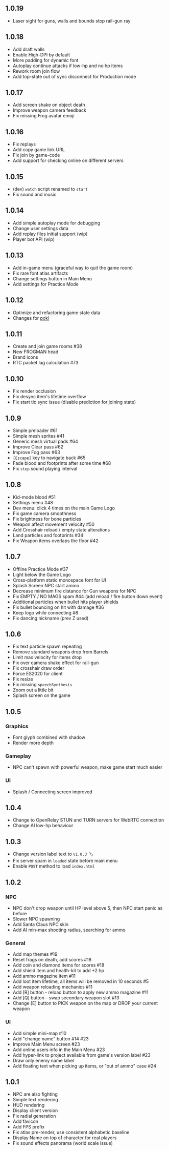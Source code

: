 ## 1.0.19

- Laser sight for guns, walls and bounds stop rail-gun ray

## 1.0.18

- Add draft walls
- Enable High-DPI by default
- More padding for dynamic font
- Autoplay continue attacks if low-hp and no hp items
- Rework room join flow
- Add top-state out of sync disconnect for Production mode

## 1.0.17

- Add screen shake on object death
- Improve weapon camera feedback
- Fix missing Frog avatar emoji

## 1.0.16

- Fix replays
- Add copy game link URL
- Fix join by game-code
- Add support for checking online on different servers

## 1.0.15

- (dev) `watch` script renamed to `start`
- Fix sound and music

## 1.0.14

- Add simple autoplay mode for debugging
- Change user settings data
- Add replay files initial support (wip)
- Player bot API (wip)

## 1.0.13

- Add in-game menu (graceful way to quit the game room)
- Fix rare font atlas artifacts
- Change settings button in Main Menu
- Add settings for Practice Mode 

## 1.0.12

- Optimize and refactoring game state data
- Changes for [poki](https://poki.com/)

## 1.0.11

- Create and join game rooms #38
- New FROGMAN head
- Brand icons
- RTC packet lag calculation #73

## 1.0.10

- Fix render occlusion
- Fix desync item's lifetime overflow
- Fix start tic sync issue (disable prediction for joining state)

## 1.0.9

- Simple preloader #61
- Simple mesh sprites #41
- Generic mesh virtual pads #64
- Improve Clear pass #62
- Improve Fog pass #63
- `[Escape]` key to navigate back #65
- Fade blood and footprints after some time #68
- Fix `step` sound playing interval

## 1.0.8

- Kid-mode blood #51
- Settings menu #48
- Dev menu: click 4 times on the main Game Logo
- Fix game camera smoothness
- Fix brightness for bone particles
- Weapon affect movement velocity #50
- Add Crosshair reload / empty state alterations
- Land particles and footprints #34
- Fix Weapon items overlaps the floor #42

## 1.0.7

- Offline Practice Mode #37
- Light below the Game Logo
- Cross-platform static monospace font for UI
- Splash Screen NPC start ammo
- Decrease minimum fire distance for Gun weapons for NPC
- Fix EMPTY / NO MAGS spam #44 (add reload / fire button down event) 
- Additional particles when bullet hits player shields
- Fix bullet bouncing on hit with damage #36 
- Keep logo while connecting #8
- Fix dancing nickname (prev Z used)

## 1.0.6

- Fix text particle spawn repeating
- Remove standard weapons drop from Barrels
- Limit max velocity for items drop
- Fix over camera shake effect for rail-gun
- Fix crosshair draw order
- Force ES2020 for client
- Fix resize
- Fix missing `speechSynthesis`
- Zoom out a little bit
- Splash screen on the game

## 1.0.5

### Graphics

- Font glyph combined with shadow
- Render more depth

### Gameplay

- NPC can't spawn with powerful weapon, make game start much easier

### UI

- Splash / Connecting screen improved 

## 1.0.4

- Change to OpenRelay STUN and TURN servers for WebRTC connection
- Change AI low-hp behaviour

## 1.0.3

- Change version label text to `v1.0.3 🏷`
- Fix server spam in `loaded` state before main menu
- Enable `POST` method to load `index.html`

## 1.0.2

### NPC
- NPC don't drop weapon until HP level above 5, then NPC start panic as before
- Slower NPC spawning
- Add Santa Claus NPC skin
- Add AI min-max shooting radius, searching for ammo

### General

- Add map themes #19
- Reset frags on death, add scores #18
- Add coin and diamond items for scores #18
- Add shield item and health-kit to add +2 hp
- Add ammo magazine item #11
- Add loot item lifetime, all items will be removed in 10 seconds #5
- Add weapon reloading mechanics #11
- Add [R] button - reload button to apply new ammo magazine #11
- Add [Q] button - swap secondary weapon slot #13
- Change [E] button to PICK weapon on the map or DROP your current weapon

### UI
- Add simple mini-map #10
- Add "change name" button #14 #23
- Improve Main Menu screen #23
- Add online users info in the Main Menu #23
- Add hyper-link to project available from game's version label #23
- Draw only enemy name label
- Add floating text when picking up items, or "out of ammo" case #24

## 1.0.1
- NPC are also fighting
- Simple text rendering
- HUD rendering
- Display client version
- Fix radial generation
- Add favicon
- Add FPS prefix
- Fix atlas pre-render, use consistent alphabetic baseline
- Display Name on top of character for real players
- Fix sound effects panorama (world scale issue)
